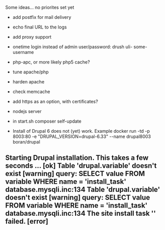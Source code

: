 

Some ideas... no priorites set yet


- add postfix for mail delivery
- echo final URL to the logs
- add proxy support
- onetime login instead of admin user/password: drush uli- some-username
- php-apc, or more likely php5 cache?
- tune apache/php
- harden apache
- check memcache
- add https as an option, with certificates?
- nodejs server
- in start.sh
  composer self-update

- Install of Drupal 6 does not (yet) work.
Example
docker run -td -p 8003:80 -e "DRUPAL_VERSION=drupal-6.33" --name drupal8003  boran/drupal

Starting Drupal installation. This takes a few seconds ...           [ok]
Table &#039;drupal.variable&#039; doesn&#039;t exist                 [warning]
query: SELECT value FROM variable WHERE name =
&#039;install_task&#039; database.mysqli.inc:134
Table &#039;drupal.variable&#039; doesn&#039;t exist                 [warning]
query: SELECT value FROM variable WHERE name =
&#039;install_task&#039; database.mysqli.inc:134
The site install task '' failed.                                     [error]
----------------


